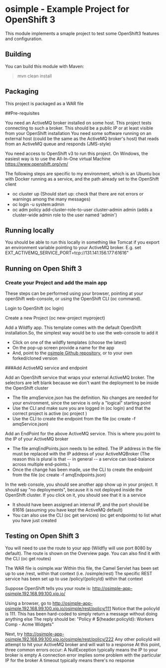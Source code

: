 # osimple - Example Project for OpenShift 3 

This module implements a smaple project to test some OpenShift3 features and configuration. 


## Building

You can build this module with Maven:

> mvn clean install

## Packaging

This project is packaged as a WAR file

##Pre-requisites

You need an ActiveMQ broker installed on some host. This project tests connecting to such a broker. This should be a public IP or at least visible from your OpenShift installation
You need some software running on an external host (could be the same as the ActiveMQ broker's host) that reads from an ActiveMQ queue and responds (JMS-style) 

You need access to OpenShift v3 to run this project. On Windows, the easiest way is  to use the All-In-One virtual Machine https://www.openshift.org/vm/

The following steps are specific to my environment, which is an Ubuntu box with Docker running as a service, and the path already set to the OpenShift client
* oc cluster up (Should start up: check that there are not errors or warnings among the many messages)
* oc login -u system:admin
* oc adm policy add-cluster-role-to-user cluster-admin admin (adds a cluster-wide admin role to the user named 'admin')


## Running locally
You should be able to run this locally in something like Tomcat if you export an environment variable pointing to your ActiveMQ broker.
E.g.   set EXT_ACTIVEMQ_SERVICE_PORT=tcp://131.141.156.177:61616"

## Running on Open Shift 3

### Create your Project and add the main app

These steps can be performed using your browser, pointing at your openShift web-console, or using the OpenShift CLI (oc command).

Login to OpenShift (oc login)

Create a new Project (oc new-project myproject)

Add a Wildfly app. This template comes with the default OpenShift installation.So, the simplest way would be to use the web-console to add it

* Click on one of the wildfly templates (choose the latest)
* On the pop-up screen provide a name for the app
* And, point to the [osimple Github repository](https://github.com/DariusX/osimple.git), or to your own forked/cloned version
	
###Add ActiveMQ service and endpoint

Add an OpenShift service that wraps your external ActiveMQ broker. The selectors are left blank because we don't want the deployment to be inside the OpenShift cluster
	
* The file amqService.json has the definition. No changes are needed for your environment, since the service is only a "logical" starting point
* Use the CLI and make sure you are logged in (oc login) and that the correct project is active (oc project <project-name>)
* Use the CLI to create the endpoint from the file (oc create -f amqService.json)
	
Add an EndPoint for the above ActiveMQ service. This is where you point to the IP of your ActiveMQ broker

* The file amqEndPoints.json needs to be edited. The IP address in the file must be replaced with the IP address of your ActiveMQBroker
 	(The reason this is plural is that -- in general -- a service can load-balance across multiple end-points.)
* Once the change has been made, use the CLI to create the endpoint from the file (oc create -f amqEndpoints.json)
 	
In the web console, you should see another app show up in your project. It should say "no deployments", because it is not deployed inside the OpenShift cluster. 
If you click on it, you should see that it is a service

* It should have been assigned an internal IP, and the port should be 61616 (assuming you have kept the ActiveMQ default)
* You can also use the CLI (oc get services) (oc get endpoints) to list what you have just created


## Testing on Open Shift 3
  
You will need to use the route to your app (Wildfly will use port 8080 by default). The route is shown on the Overview page.
You can also find it with the CLI (oc get routes)

The WAR file is osimple.war
Within this file, the Camel Servlet has been set up to use /rest, within that context (i.e. /osimple/rest)
The specific REST service has been set up to use /policy/{policyId} within that context

Suppose OpenShift tells you your route is: http://osimple-app-osimple.192.168.99.100.xip.io/

Using a browser, go to http://osimple-app-osimple.192.168.99.100.xip.io/osimple/rest/policy/111
Notice that the policyId is 111. This has been hard-coded to simply return a message without doing anything else
The reply should be: "Policy # ${header.policyId}: Workers Comp - Acme Widgets"

Next, try http://osimple-app-osimple.192.168.99.100.xip.io/osimple/rest/policy/222
Any other policyId will attempt to hit your ActiveMQ broker and will wait to a response 
At this point, three common errors occur:
	A NullException typically means the IP to your broker is empty
	A connection error implies some problem with the particular IP for the broker
	A timeout typically means there's no response
	


